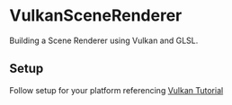 ﻿# VulkanSceneRenderer

Building a Scene Renderer using Vulkan and GLSL.

## Setup

Follow setup for your platform referencing [Vulkan Tutorial](https://vulkan-tutorial.com/Development_environment#page_Windows)
